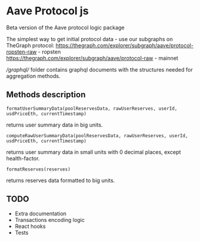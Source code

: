 # Aave Protocol js

Beta version of the Aave protocol logic package


The simplest way to get initial protocol data - use our subgraphs on TheGraph protocol:
https://thegraph.com/explorer/subgraph/aave/protocol-ropsten-raw - ropsten
https://thegraph.com/explorer/subgraph/aave/protocol-raw - mainnet

_/graphql/_ folder contains graphql documents with the structures needed for aggregation methods.

## Methods description

```formatUserSummaryData(poolReservesData, rawUserReserves, userId, usdPriceEth, currentTimestamp)```

returns user summary data in big units.

```computeRawUserSummaryData(poolReservesData, rawUserReserves, userId, usdPriceEth, currentTimestamp)```

returns user summary data in small units with 0 decimal places, except health-factor.

```formatReserves(reserves)```

returns reserves data formatted to big units.

## TODO
* Extra documentation
* Transactions encoding logic
* React hooks
* Tests
